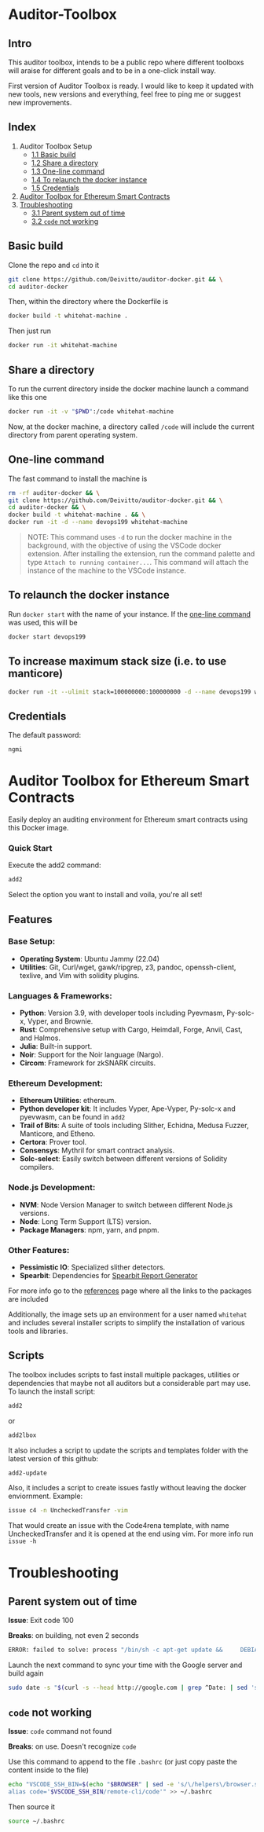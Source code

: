 # Auditor-Toolbox
## Intro
This auditor toolbox, intends to be a public repo where different toolboxs will araise for different goals and to be in a one-click install way. 

First version of Auditor Toolbox is ready. I would like to keep it updated with new tools, new versions and everything, feel free to ping me or suggest new improvements. 

## Index

1. Auditor Toolbox Setup
    * [1.1 Basic build](#basic-build)
    * [1.2 Share a directory](#share-a-directory)
    * [1.3 One-line command](#one-line-command)
    * [1.4 To relaunch the docker instance](#to-relaunch-the-docker-instance)
    * [1.5 Credentials](#credentials)
2. [Auditor Toolbox for Ethereum Smart Contracts](#auditor-toolbox-for-ethereum-smart-contracts)
3. [Troubleshooting](#troubleshooting)
    * [3.1 Parent system out of time](#parent-system-out-of-time)
    * [3.2 `code` not working](#code-not-working)

## Basic build 
Clone the repo and `cd` into it
```bash
git clone https://github.com/Deivitto/auditor-docker.git && \
cd auditor-docker
```

Then, within the directory where the Dockerfile is
```bash
docker build -t whitehat-machine .  
```

Then just run
```bash
docker run -it whitehat-machine 
```

## Share a directory
To run the current directory inside the docker machine launch a command like this one
```bash
docker run -it -v "$PWD":/code whitehat-machine
```

Now, at the docker machine, a directory called `/code` will include the current directory from parent operating system.

## One-line command

The fast command to install the machine is
```bash
rm -rf auditor-docker && \
git clone https://github.com/Deivitto/auditor-docker.git && \
cd auditor-docker && \
docker build -t whitehat-machine . && \
docker run -it -d --name devops199 whitehat-machine
```

>NOTE: This command uses `-d` to run the docker machine in the background, with the objective of using the VSCode docker extension.
>After installing the extension, run the command palette and type `Attach to running container...`. This command will attach the instance of the machine to the VSCode instance.

## To relaunch the docker instance
Run `docker start` with the name of your instance. If the [one-line command](#one-line-command) was used, this will be
```bash
docker start devops199
```

## To increase maximum stack size (i.e. to use manticore)
```bash
docker run -it --ulimit stack=100000000:100000000 -d --name devops199 whitehat-machine 
```

## Credentials
The default password: 
```bash
ngmi
```

# Auditor Toolbox for Ethereum Smart Contracts

Easily deploy an auditing environment for Ethereum smart contracts using this Docker image.

### Quick Start

Execute the add2 command:

```bash
add2
```

Select the option you want to install and voila, you're all set!

## Features
### Base Setup:
- **Operating System**: Ubuntu Jammy (22.04)
- **Utilities**: Git, Curl/wget, gawk/ripgrep, z3, pandoc, openssh-client, texlive, and Vim with solidity plugins.
### Languages & Frameworks:
- **Python**: Version 3.9, with developer tools including Pyevmasm, Py-solc-x, Vyper, and Brownie.
- **Rust**: Comprehensive setup with Cargo, Heimdall, Forge, Anvil, Cast, and Halmos.
- **Julia**: Built-in support.
- **Noir**: Support for the Noir language (Nargo).
- **Circom**: Framework for zkSNARK circuits.
###  Ethereum Development:
- **Ethereum Utilities**: ethereum.
- **Python developer kit**: It includes Vyper, Ape-Vyper, Py-solc-x and pyevwasm, can be found in `add2`
- **Trail of Bits**: A suite of tools including Slither, Echidna, Medusa Fuzzer, Manticore, and Etheno.
- **Certora**: Prover tool.
- **Consensys**: Mythril for smart contract analysis.
- **Solc-select**: Easily switch between different versions of Solidity compilers.
### Node.js Development:
- **NVM**: Node Version Manager to switch between different Node.js versions.
- **Node**: Long Term Support (LTS) version.
- **Package Managers**: npm, yarn, and pnpm.
### Other Features:
- **Pessimistic IO**: Specialized slither detectors.
- **Spearbit**: Dependencies for [Spearbit Report Generator](https://github.com/spearbit-audits/report-generator-template)

For more info go to the [references](https://github.com/Deivitto/auditor-docker/wiki/References) page where all the links to the packages are included

Additionally, the image sets up an environment for a user named `whitehat` and includes several installer scripts to simplify the installation of various tools and libraries.

## Scripts

The toolbox includes scripts to fast install multiple packages, utilities or dependencies that maybe not all auditors but a considerable part may use. To launch the install script:

```bash
add2
```

or 

```bash
add2lbox
```

It also includes a script to update the scripts and templates folder with the latest version of this github:

```bash
add2-update
```

Also, it includes a script to create issues fastly without leaving the docker enviornment. Example:

```bash
issue c4 -n UncheckedTransfer -vim
```

That would create an issue with the Code4rena template, with name UncheckedTransfer and it is opened at the end using vim. For more info run `issue -h`

# Troubleshooting
## Parent system out of time
**Issue**: Exit code 100

**Breaks**: on building, not even 2 seconds

```bash
ERROR: failed to solve: process "/bin/sh -c apt-get update &&     DEBIAN_FRONTEND=noninteractive apt-get install -y --no-install-recommends     build-essential     curl     git     vim     nano     z3     libz3-dev     ripgrep     gawk     libssl-dev     sudo     wget     software-properties-common     libudev-dev     locales     gpg-agent     dialog     procps     file     pandoc     texlive     ca-certificates &&     rm -rf /var/lib/apt/lists/*" did not complete successfully: exit code: 100
```

Launch the next command to sync your time with the Google server and build again
```bash
sudo date -s "$(curl -s --head http://google.com | grep ^Date: | sed 's/Date: //g')"
```
## `code` not working
**Issue**: `code` command not found

**Breaks**: on use. Doesn't recognize `code`

Use this command to append to the file `.bashrc` (or just copy paste the content inside to the file)
```bash
echo "VSCODE_SSH_BIN=$(echo "$BROWSER" | sed -e 's/\/helpers\/browser.sh//g')
alias code='$VSCODE_SSH_BIN/remote-cli/code'" >> ~/.bashrc 
```

Then source it
```bash
source ~/.bashrc 
```


